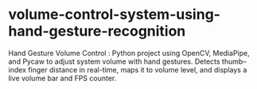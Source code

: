 # volume-control-system-using-hand-gesture-recognition
Hand Gesture Volume Control : Python project using OpenCV, MediaPipe, and Pycaw to adjust system volume with hand gestures. Detects thumb–index finger distance in real-time, maps it to volume level, and displays a live volume bar and FPS counter.

